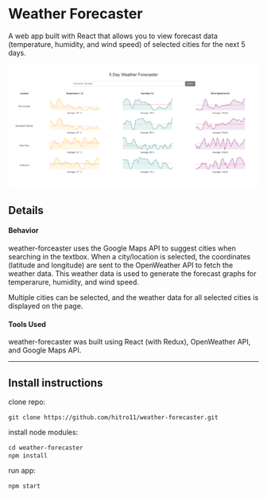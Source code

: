 # Weather Forecaster
A web app built with React that allows you to view forecast data (temperature, humidity, and wind speed) of selected cities for the next 5 days.

![preview picture](https://github.com/hitro11/hitro11.github.io/blob/master/assets/img/forecaster.PNG?raw=true)





## Details

#### Behavior

weather-forceaster uses the Google Maps API to suggest cities when searching in the textbox. When a city/location is selected, the coordinates (latitude and longitude) are sent to the OpenWeather API to fetch the weather data. This weather data is used to generate the forecast graphs for temperarure, humidity, and wind speed.

Multiple cities can be selected, and the weather data for all selected cities is displayed on the page.

#### Tools Used
weather-forecaster was built using React (with Redux), OpenWeather API, and Google Maps API.

---

## Install instructions

clone repo:
```
git clone https://github.com/hitro11/weather-forecaster.git
```

install node modules:
```
cd weather-forecaster
npm install
```

run app:
```
npm start
```
